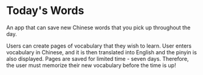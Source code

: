 # Today's Words

An app that can save new Chinese words that you pick up throughout the day.

Users can create pages of vocabulary that they wish to learn. User enters vocabulary in Chinese, and it is then translated into English and the pinyin is also displayed. Pages are saved for limited time - seven days. Therefore, the user must memorize their new vocabulary before the time is up!
